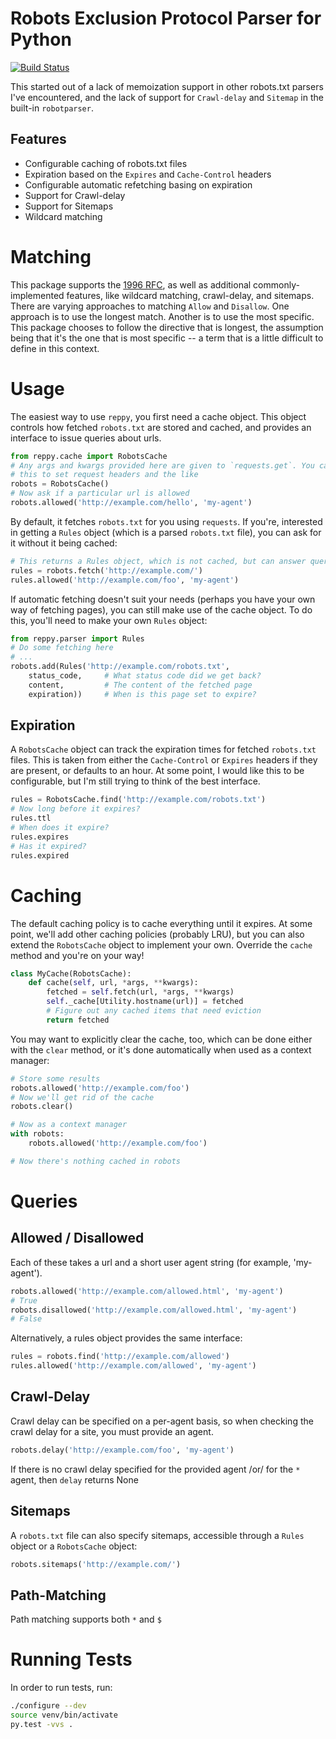 Robots Exclusion Protocol Parser for Python
===========================================

[![Build Status](https://travis-ci.org/seomoz/reppy.svg?branch=master)](https://travis-ci.org/seomoz/reppy)

This started out of a lack of memoization support in other robots.txt parsers
I've encountered, and the lack of support for `Crawl-delay` and `Sitemap` in
the built-in `robotparser`.

Features
--------
- Configurable caching of robots.txt files
- Expiration based on the `Expires` and `Cache-Control` headers
- Configurable automatic refetching basing on expiration
- Support for Crawl-delay
- Support for Sitemaps
- Wildcard matching

Matching
========
This package supports the
[1996 RFC](http://www.robotstxt.org/norobots-rfc.txt), as well as additional
commonly-implemented features, like wildcard matching, crawl-delay, and
sitemaps. There are varying approaches to matching `Allow` and `Disallow`. One
approach is to use the longest match. Another is to use the most specific.
This package chooses to follow the directive that is longest, the assumption
being that it's the one that is most specific -- a term that is a little
difficult to define in this context.

Usage
=====
The easiest way to use `reppy`, you first need a cache object. This object
controls how fetched `robots.txt` are stored and cached, and provides an
interface to issue queries about urls.

```python
from reppy.cache import RobotsCache
# Any args and kwargs provided here are given to `requests.get`. You can use
# this to set request headers and the like
robots = RobotsCache()
# Now ask if a particular url is allowed
robots.allowed('http://example.com/hello', 'my-agent')
```

By default, it fetches `robots.txt` for you using `requests`. If you're,
interested in getting a `Rules` object (which is a parsed `robots.txt` file),
you can ask for it without it being cached:

```python
# This returns a Rules object, which is not cached, but can answer queries
rules = robots.fetch('http://example.com/')
rules.allowed('http://example.com/foo', 'my-agent')
```

If automatic fetching doesn't suit your needs (perhaps you have your own way of
fetching pages), you can still make use of the cache object. To do this,
you'll need to make your own `Rules` object:

```python
from reppy.parser import Rules
# Do some fetching here
# ...
robots.add(Rules('http://example.com/robots.txt',
	status_code,     # What status code did we get back?
	content,         # The content of the fetched page
	expiration))     # When is this page set to expire?
```

Expiration
----------
A `RobotsCache` object can track the expiration times for fetched `robots.txt`
files. This is taken from either the `Cache-Control` or `Expires` headers if
they are present, or defaults to an hour. At some point, I would like this to
be configurable, but I'm still trying to think of the best interface.

```python
rules = RobotsCache.find('http://example.com/robots.txt')
# Now long before it expires?
rules.ttl
# When does it expire?
rules.expires
# Has it expired?
rules.expired
```

Caching
=======
The default caching policy is to cache everything until it expires. At some
point, we'll add other caching policies (probably LRU), but you can also extend
the `RobotsCache` object to implement your own. Override the `cache` method and
you're on your way!

```python
class MyCache(RobotsCache):
	def cache(self, url, *args, **kwargs):
	    fetched = self.fetch(url, *args, **kwargs)
	    self._cache[Utility.hostname(url)] = fetched
	    # Figure out any cached items that need eviction
	    return fetched
```

You may want to explicitly clear the cache, too, which can be done either with
the `clear` method, or it's done automatically when used as a context manager:

```python
# Store some results
robots.allowed('http://example.com/foo')
# Now we'll get rid of the cache
robots.clear()

# Now as a context manager
with robots:
	robots.allowed('http://example.com/foo')

# Now there's nothing cached in robots
```

Queries
=======
Allowed / Disallowed
--------------------
Each of these takes a url and a short user agent string (for example,
'my-agent').

```python
robots.allowed('http://example.com/allowed.html', 'my-agent')
# True
robots.disallowed('http://example.com/allowed.html', 'my-agent')
# False
```

Alternatively, a rules object provides the same interface:

```python
rules = robots.find('http://example.com/allowed')
rules.allowed('http://example.com/allowed', 'my-agent')
```

Crawl-Delay
-----------
Crawl delay can be specified on a per-agent basis, so when checking the crawl
delay for a site, you must provide an agent.

```python
robots.delay('http://example.com/foo', 'my-agent')
```

If there is no crawl delay specified for the provided agent /or/ for the `*`
agent, then `delay` returns None

Sitemaps
--------
A `robots.txt` file can also specify sitemaps, accessible through a `Rules`
object or a `RobotsCache` object:

```python
robots.sitemaps('http://example.com/')
```

Path-Matching
-------------
Path matching supports both `*` and `$`

Running Tests
=============
In order to run tests, run:

```bash
./configure --dev
source venv/bin/activate
py.test -vvs .
```
